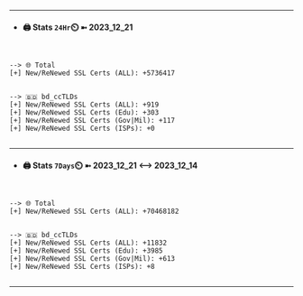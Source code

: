 

---
- #### 🖨️ **Stats** `24Hr`⏲️ ➼ 2023_12_21
```console


--> 🌐 Total
[+] New/ReNewed SSL Certs (ALL): +5736417


--> 🇧🇩 bd_ccTLDs
[+] New/ReNewed SSL Certs (ALL): +919
[+] New/ReNewed SSL Certs (Edu): +303
[+] New/ReNewed SSL Certs (Gov|Mil): +117
[+] New/ReNewed SSL Certs (ISPs): +0


```

---
- #### 🖨️ **Stats** `7Days`⏲️ ➼ 2023_12_21 <--> 2023_12_14
```console


--> 🌐 Total
[+] New/ReNewed SSL Certs (ALL): +70468182


--> 🇧🇩 bd_ccTLDs
[+] New/ReNewed SSL Certs (ALL): +11832
[+] New/ReNewed SSL Certs (Edu): +3985
[+] New/ReNewed SSL Certs (Gov|Mil): +613
[+] New/ReNewed SSL Certs (ISPs): +8


```

---

